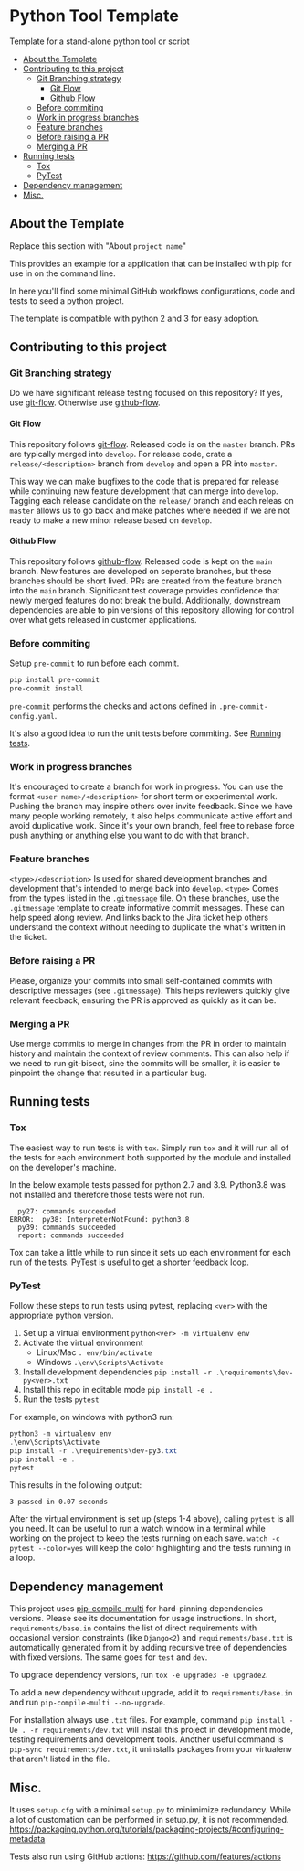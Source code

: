 # Python Tool Template

Template for a stand-alone python tool or script

<!-- START doctoc generated TOC please keep comment here to allow auto update -->
<!-- DON'T EDIT THIS SECTION, INSTEAD RE-RUN doctoc TO UPDATE -->

- [About the Template](#about-the-template)
- [Contributing to this project](#contributing-to-this-project)
  - [Git Branching strategy](#git-branching-strategy)
    - [Git Flow](#git-flow)
    - [Github Flow](#github-flow)
  - [Before commiting](#before-commiting)
  - [Work in progress branches](#work-in-progress-branches)
  - [Feature branches](#feature-branches)
  - [Before raising a PR](#before-raising-a-pr)
  - [Merging a PR](#merging-a-pr)
- [Running tests](#running-tests)
  - [Tox](#tox)
  - [PyTest](#pytest)
- [Dependency management](#dependency-management)
- [Misc.](#misc)

<!-- END doctoc generated TOC please keep comment here to allow auto update -->

## About the Template

Replace this section with "About `project name`"

This provides an example for a application that can be installed with pip for use in on the command line.

In here you'll find some minimal GitHub workflows configurations, code and tests to seed a python project.

The template is compatible with python 2 and 3 for easy adoption.

## Contributing to this project

### Git Branching strategy

Do we have significant release testing focused on this repository?  If yes, use [git-flow](https://nvie.com/posts/a-successful-git-branching-model/).  Otherwise use [github-flow](https://guides.github.com/introduction/flow/).

#### Git Flow

This repository follows [git-flow](https://nvie.com/posts/a-successful-git-branching-model/).  Released code is on the `master` branch.  PRs are typically merged into `develop`.  For release code, crate a `release/<description>` branch from `develop` and open a PR into `master`.

This way we can make bugfixes to the code that is prepared for release while continuing new feature development that can merge into `develop`.  Tagging each release candidate on the `release/` branch and each releas on `master` allows us to go back and make patches where needed if we are not ready to make a new minor release based on `develop`.

#### Github Flow

This repository follows [github-flow](https://guides.github.com/introduction/flow/).  Released code is kept on the `main` branch.  New features are developed on seperate branches, but these branches should be short lived.  PRs are created from the feature branch into the `main` branch.  Significant test coverage provides confidence that newly merged features do not break the build.  Additionally, downstream dependencies are able to pin versions of this repository allowing for control over what gets released in customer applications.

### Before commiting

Setup `pre-commit` to run before each commit.

```bash
pip install pre-commit
pre-commit install
```

`pre-commit` performs the checks and actions defined in `.pre-commit-config.yaml`.

It's also a good idea to run the unit tests before commiting.  See [Running tests](#running-tests).

### Work in progress branches

It's encouraged to create a branch for work in progress.  You can use the format `<user name>/<description>` for short term or experimental work.  Pushing the branch may inspire others over invite feedback.  Since we have many people working remotely, it also helps communicate active effort and avoid duplicative work.  Since it's your own branch, feel free to rebase force push anything or anything else you want to do with that branch.

### Feature branches

`<type>/<description>` Is used for shared development branches and development that's intended to merge back into `develop`.  `<type>` Comes from the types listed in the `.gitmessage` file.  On these branches, use the `.gitmessage` template to create informative commit messages.  These can help speed along review.  And links back to the Jira ticket help others understand the context without needing to duplicate the what's written in the ticket.

### Before raising a PR

Please, organize your commits into small self-contained commits with descriptive messages (see `.gitmessage`).  This helps reviewers quickly give relevant feedback, ensuring the PR is approved as quickly as it can be.

### Merging a PR

Use merge commits to merge in changes from the PR in order to maintain history and maintain the context of review comments.  This can also help if we need to run git-bisect, sine the commits will be smaller, it is easier to pinpoint the change that resulted in a particular bug.

## Running tests

### Tox

The easiest way to run tests is with `tox`.
Simply run `tox` and it will run all of the tests for each environment both supported by the module and installed on the developer's machine.

In the below example tests passed for python 2.7 and 3.9.  Python3.8 was not installed and therefore those tests were not run.

```text
  py27: commands succeeded
ERROR:  py38: InterpreterNotFound: python3.8
  py39: commands succeeded
  report: commands succeeded
```

Tox can take a little while to run since it sets up each environment for each run of the tests.  PyTest is useful to get a shorter feedback loop.

### PyTest

Follow these steps to run tests using pytest, replacing `<ver>` with the appropriate python version.

1. Set up a virtual environment `python<ver> -m virtualenv env`
2. Activate the virtual environment
    - Linux/Mac `. env/bin/activate`
    - Windows `.\env\Scripts\Activate`
3. Install development dependencies `pip install -r .\requirements\dev-py<ver>.txt`
4. Install this repo in editable mode `pip install -e .`
5. Run the tests `pytest`

For example, on windows with python3 run:

```powershell
python3 -m virtualenv env
.\env\Scripts\Activate
pip install -r .\requirements\dev-py3.txt
pip install -e .
pytest

```

This results in the following output:

```text
3 passed in 0.07 seconds
```

After the virtual environment is set up (steps 1-4 above), calling `pytest` is all you need.
It can be useful to run a watch window in a terminal while working on the project to keep the tests running on each save. `watch -c pytest --color=yes` will keep the color highlighting and the tests running in a loop.

## Dependency management

This project uses [pip-compile-multi](https://pypi.org/project/pip-compile-multi/) for hard-pinning dependencies versions.
Please see its documentation for usage instructions.
In short, `requirements/base.in` contains the list of direct requirements with occasional version constraints (like `Django<2`)
and `requirements/base.txt` is automatically generated from it by adding recursive tree of dependencies with fixed versions.
The same goes for `test` and `dev`.

To upgrade dependency versions, run `tox -e upgrade3 -e upgrade2`.

To add a new dependency without upgrade, add it to `requirements/base.in` and run `pip-compile-multi --no-upgrade`.

For installation always use `.txt` files. For example, command `pip install -Ue . -r requirements/dev.txt` will install
this project in development mode, testing requirements and development tools.
Another useful command is `pip-sync requirements/dev.txt`, it uninstalls packages from your virtualenv that aren't listed in the file.

## Misc.

It uses `setup.cfg` with a minimal `setup.py` to minimimize redundancy.  While a lot of customation can be performed in setup.py, it is not recommended.
<https://packaging.python.org/tutorials/packaging-projects/#configuring-metadata>

Tests also run using GitHub actions:
<https://github.com/features/actions>
